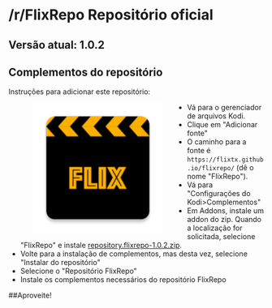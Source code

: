 # /r/FlixRepo Repositório oficial
## Versão atual: 1.0.2

## Complementos do repositório

Instruções para adicionar este repositório:

<img align="left" src="icon.png" width="256" hspace="48" title="FlixRepo Repository">

<p align="right">
   <ul>
     <li>Vá para o gerenciador de arquivos Kodi.</li>
     <li>Clique em "Adicionar fonte"</li>
     <li>O caminho para a fonte é <code>https://flixtx.github.io/flixrepo/</code> (dê o nome "FlixRepo").</li>
     <li>Vá para "Configurações do Kodi>Complementos"</li>
     <li>Em Addons, instale um addon do zip. Quando a localização for solicitada, selecione "FlixRepo" e instale <a href="repository.flixrepo-1.0.2.zip">repository.flixrepo-1.0.2.zip</a>.</li>
     <li>Volte para a instalação de complementos, mas desta vez, selecione "Instalar do repositório"</li>
     <li>Selecione o "Repositório FlixRepo"</li>
     <li>Instale os complementos necessários do repositório FlixRepo</li>
   </ul>
</p>

##Aproveite!
